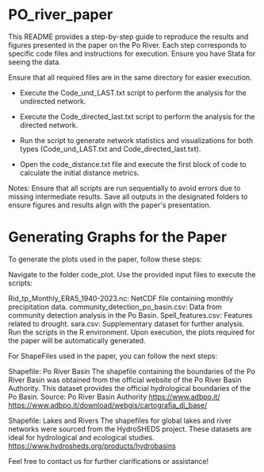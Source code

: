 # PO_river_paper
This README provides a step-by-step guide to reproduce the results and figures presented in the paper on the Po River. Each step corresponds to specific code files and instructions for execution. Ensure you have Stata for seeing the data.

Ensure that all required files are in the same directory for easier execution.

- Execute the Code_und_LAST.txt script to perform the analysis for the undirected network.

- Execute the Code_directed_last.txt script to perform the analysis for the directed network.

- Run the script to generate network statistics and visualizations for both types (Code_und_LAST.txt and Code_directed_last.txt).

- Open the code_distance.txt file and execute the first block of code to calculate the initial distance metrics.

Notes:
Ensure that all scripts are run sequentially to avoid errors due to missing intermediate results.
Save all outputs in the designated folders to ensure figures and results align with the paper's presentation.

# Generating Graphs for the Paper

To generate the plots used in the paper, follow these steps:

Navigate to the folder code_plot. Use the provided input files to execute the scripts:

Rid_tp_Monthly_ERA5_1940-2023.nc: NetCDF file containing monthly precipitation data.
community_detection_po_basin.csv: Data from community detection analysis in the Po Basin.
Spell_features.csv: Features related to drought.
sara.csv: Supplementary dataset for further analysis.
Run the scripts in the R environment. Upon execution, the plots required for the paper will be automatically generated.

For ShapeFiles used in the paper, you can follow the next steps:

Shapefile: Po River Basin
The shapefile containing the boundaries of the Po River Basin was obtained from the official website of the Po River Basin Authority. This dataset provides the official hydrological boundaries of the Po Basin.
Source: Po River Basin Authority
https://www.adbpo.it/
https://www.adbpo.it/download/webgis/cartografia_di_base/

Shapefile: Lakes and Rivers
The shapefiles for global lakes and river networks were sourced from the HydroSHEDS project. These datasets are ideal for hydrological and ecological studies.
https://www.hydrosheds.org/products/hydrobasins



Feel free to contact us for further clarifications or assistance!
